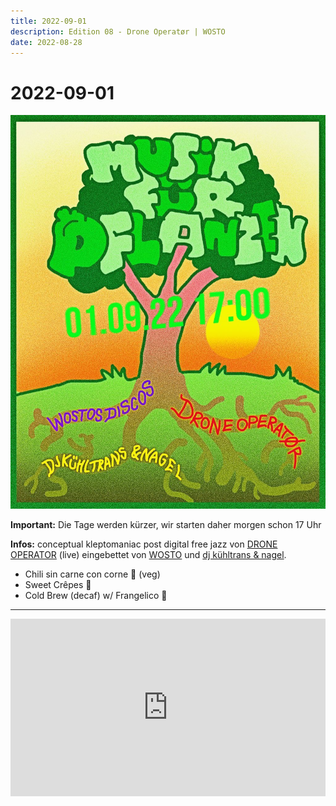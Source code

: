 ```yaml
---
title: 2022-09-01
description: Edition 08 - Drone Operatør | WOSTO
date: 2022-08-28
---
```


# 2022-09-01

![](220901.jpg)

**Important:** Die Tage werden kürzer, wir starten daher morgen schon 17 Uhr

**Infos:** conceptual kleptomaniac post digital free jazz von [DRONE OPERATOR](http://www.droneoperator.info/) (live) eingebettet von [WOSTO](https://soundcloud.com/wosto) und [dj kühltrans & nagel](https://soundcloud.com/user-304556201).


- Chili sin carne con corne 🌽 (veg)
- Sweet Crêpes 🥞
- Cold Brew (decaf) w/ Frangelico 🥤

---

<div style="position: relative; overflow: hidden; width: 100%; padding-top: 56.25%;">
    <iframe 
        src="https://www.youtube.com/embed/VkhcQXIi8CY" 
        frameBorder="0" 
        allow="accelerometer; autoplay; clipboard-write; encrypted-media; gyroscope; picture-in-picture; web-share" 
        allowFullScreen 
        style="position: absolute; top: 0; left: 0; width: 100%; height: 100%; border: 0;">
    </iframe>
</div>
